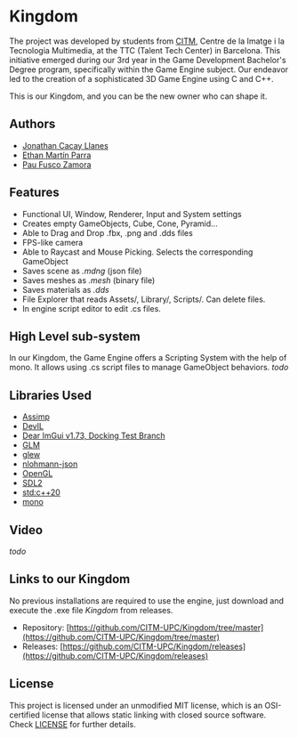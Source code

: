 # Kingdom
The project was developed by students from [CITM](https://www.citm.upc.edu/ing/), Centre de la Imatge i la Tecnologia Multimedia, at the TTC (Talent Tech Center) in Barcelona. This initiative emerged during our 3rd year in the Game Development Bachelor's Degree program, specifically within the Game Engine subject. Our endeavor led to the creation of a sophisticated 3D Game Engine using C and C++.

This is our Kingdom, and you can be the new owner who can shape it.

## Authors
* [Jonathan Cacay Llanes](https://github.com/xGauss05)
* [Ethan Martín Parra](https://github.com/Ethanm-0371)
* [Pau Fusco Zamora](https://github.com/PauFusco)

## Features
* Functional UI, Window, Renderer, Input and System settings
* Creates empty GameObjects, Cube, Cone, Pyramid...
* Able to Drag and Drop .fbx, .png and .dds files
* FPS-like camera
* Able to Raycast and Mouse Picking. Selects the corresponding GameObject
* Saves scene as *.mdng* (json file)
* Saves meshes as *.mesh* (binary file)
* Saves materials as *.dds*
* File Explorer that reads Assets/, Library/, Scripts/. Can delete files.
* In engine script editor to edit .cs files.

## High Level sub-system
In our Kingdom, the Game Engine offers a Scripting System with the help of mono. It allows using .cs script files to manage GameObject behaviors. *todo*

## Libraries Used
* [Assimp](https://assimp-docs.readthedocs.io/)
* [DevIL](http://openil.sourceforge.net/)
* [Dear ImGui v1.73, Docking Test Branch](https://github.com/ocornut/imgui)
* [GLM](https://glm.g-truc.net/0.9.5/index.html)
* [glew](http://glew.sourceforge.net/)
* [nlohmann-json](https://github.com/nlohmann/json)
* [OpenGL](https://www.opengl.org/)
* [SDL2](https://www.libsdl.org/](https://wiki.libsdl.org/))
* [std:c++20](https://en.cppreference.com/w/cpp/20)
* [mono](https://www.mono-project.com/)

## Video
*todo*

## Links to our Kingdom
No previous installations are required to use the engine, just download and execute the .exe file *Kingdom* from releases.
* Repository: [https://github.com/CITM-UPC/Kingdom/tree/master](https://github.com/CITM-UPC/Kingdom/tree/master) 
* Releases: [https://github.com/CITM-UPC/Kingdom/releases](https://github.com/CITM-UPC/Kingdom/releases)

## License 
This project is licensed under an unmodified MIT license, which is an OSI-certified license that allows static linking with closed source software. Check [LICENSE](https://github.com/CITM-UPC/Kingdom/blob/gh-pages/README.md) for further details.

